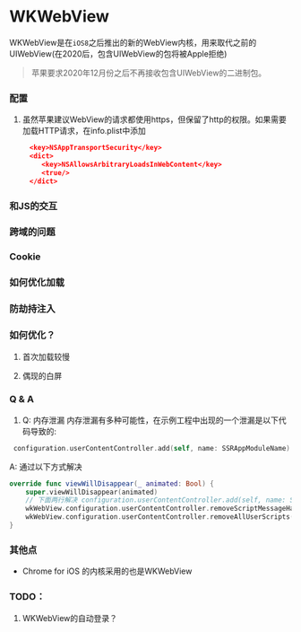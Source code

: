 # WKWebView

WKWebView是在`iOS8`之后推出的新的WebView内核，用来取代之前的UIWebView(在2020后，包含UIWebView的包将被Apple拒绝)
> 苹果要求2020年12月份之后不再接收包含UIWebView的二进制包。


### 配置
1. 虽然苹果建议WebView的请求都使用https，但保留了http的权限。如果需要加载HTTP请求，在info.plist中添加
```json     
     <key>NSAppTransportSecurity</key>
     <dict>
        <key>NSAllowsArbitraryLoadsInWebContent</key>
        <true/>
     </dict>
```

### 和JS的交互


### 跨域的问题

### Cookie

### 如何优化加载

### 防劫持注入

### 如何优化？

1. 首次加载较慢

2. 偶现的白屏


### Q & A

1. Q: 内存泄漏
内存泄漏有多种可能性，在示例工程中出现的一个泄漏是以下代码导致的:
```swift
 configuration.userContentController.add(self, name: SSRAppModuleName)
```
A: 通过以下方式解决
```swift 
override func viewWillDisappear(_ animated: Bool) {
    super.viewWillDisappear(animated)
    // 下面两行解决 configuration.userContentController.add(self, name: SSRAppModuleName) 导致的循环引用
    wkWebView.configuration.userContentController.removeScriptMessageHandler(forName:SSRAppModuleName)
    wkWebView.configuration.userContentController.removeAllUserScripts()
}
```

### 其他点
 - Chrome for iOS 的内核采用的也是WKWebView

### TODO：
 1. WKWebView的自动登录？


